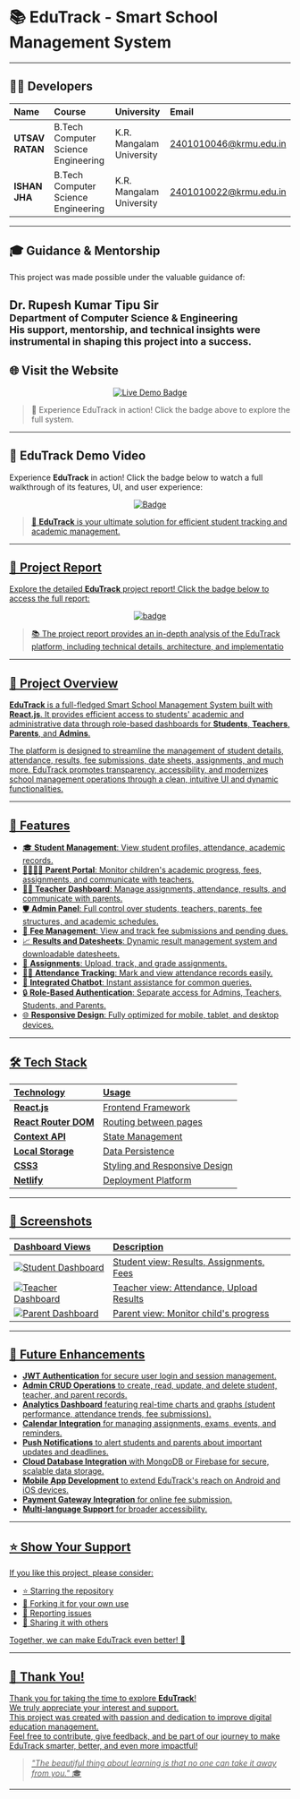 # 📚 EduTrack - Smart School Management System

---

## 👨‍💻 Developers

| Name          | Course                            | University                | Email                    |
|:--------------|:----------------------------------|:---------------------------|:--------------------------|
| **UTSAV RATAN** | B.Tech Computer Science Engineering | K.R. Mangalam University   | 2401010046@krmu.edu.in    |
| **ISHAN JHA** | B.Tech Computer Science Engineering | K.R. Mangalam University | 2401010022@krmu.edu.in    |

---
## 🎓 Guidance & Mentorship

This project was made possible under the valuable guidance of:

**Dr. Rupesh Kumar Tipu Sir**  
<sub>Department of Computer Science & Engineering</sub>  
<sub>His support, mentorship, and technical insights were instrumental in shaping this project into a success.</sub>
---

## 🌐 Visit the Website

<p align="center">
  <a href="https://edutrackia.netlify.app" target="_blank">
    <img src="https://img.shields.io/badge/Explore%20EduTrack-Live%20Demo-blue?style=for-the-badge&logo=netlify" alt="Live Demo Badge">
  </a>
</p>


> 🚀 Experience EduTrack in action! Click the badge above to explore the full system.

---
## 🎥 EduTrack Demo Video

Experience **EduTrack** in action! Click the badge below to watch a full walkthrough of its features, UI, and user experience:
<p align="center">
  <a href="https://drive.google.com/file/d/1K8OFq39-OFF90R9tv40GiogpnN5Stmy-/view?usp=sharing" target="_blank">
    <img src="https://img.shields.io/badge/▶️%20Watch%20Demo%20Video-EduTrack-blue?style=for-the-badge&logo=youtube" alt="Badge">

> 🚀 **EduTrack** is your ultimate solution for efficient student tracking and academic management.
---
## 📑 Project Report

Explore the detailed **EduTrack** project report! Click the badge below to access the full report:
<p align="center">
  <a href="https://github.com/utsavratan/UtsavRatan_CSE3_SmartSchoolManagementSystem/blob/de8177d11cb6bea050b30850a4ad204cca538d13/EduTrack%20-%20Project%20Report.pdf" target="_blank">
    <img src="https://img.shields.io/badge/📑%20Read%20Project%20Report-EduTrack-blue?style=for-the-badge&logo=readme" alt="badge">
    
> 📚 The project report provides an in-depth analysis of the EduTrack platform, including technical details, architecture, and implementatio
---
## 🚀 Project Overview

**EduTrack** is a full-fledged Smart School Management System built with **React.js**. It provides efficient access to students' academic and administrative data through role-based dashboards for **Students**, **Teachers**, **Parents**, and **Admins**.

The platform is designed to streamline the management of student details, attendance, results, fee submissions, date sheets, assignments, and much more. EduTrack promotes transparency, accessibility, and modernizes school management operations through a clean, intuitive UI and dynamic functionalities.

---

## 🌟 Features

- 🎓 **Student Management**: View student profiles, attendance, academic records.
- 👨‍👩‍👧‍👦 **Parent Portal**: Monitor children's academic progress, fees, assignments, and communicate with teachers.
- 🧑‍🏫 **Teacher Dashboard**: Manage assignments, attendance, results, and communicate with parents.
- 🛡️ **Admin Panel**: Full control over students, teachers, parents, fee structures, and academic schedules.
- 🧾 **Fee Management**: View and track fee submissions and pending dues.
- 📈 **Results and Datesheets**: Dynamic result management system and downloadable datesheets.
- 📝 **Assignments**: Upload, track, and grade assignments.
- 🕵️‍♂️ **Attendance Tracking**: Mark and view attendance records easily.
- 🤖 **Integrated Chatbot**: Instant assistance for common queries.
- 🔒 **Role-Based Authentication**: Separate access for Admins, Teachers, Students, and Parents.
- 🌐 **Responsive Design**: Fully optimized for mobile, tablet, and desktop devices.

---

## 🛠️ Tech Stack

| Technology | Usage |
|:-----------|:------|
| **React.js** | Frontend Framework |
| **React Router DOM** | Routing between pages |
| **Context API** | State Management |
| **Local Storage** | Data Persistence |
| **CSS3** | Styling and Responsive Design |
| **Netlify** | Deployment Platform |

---

## 📸 Screenshots

<!-- Replace # with actual image links if available -->
| Dashboard Views | Description |
|:---------------|:------------|
| ![Student Dashboard](https://github.com/user-attachments/assets/e4964312-b1e6-49d4-8b43-7dec4a239f35) | Student view: Results, Assignments, Fees |
| ![Teacher Dashboard](https://github.com/user-attachments/assets/1f0c908c-b7b9-4654-b586-e85a396024c5) | Teacher view: Attendance, Upload Results |
| ![Parent Dashboard](https://github.com/user-attachments/assets/3b54ea13-d03a-423a-84c0-ba77e59e77e6) | Parent view: Monitor child's progress |

---
## 🔮 Future Enhancements

- **JWT Authentication** for secure user login and session management.
- **Admin CRUD Operations** to create, read, update, and delete student, teacher, and parent records.
- **Analytics Dashboard** featuring real-time charts and graphs (student performance, attendance trends, fee submissions).
- **Calendar Integration** for managing assignments, exams, events, and reminders.
- **Push Notifications** to alert students and parents about important updates and deadlines.
- **Cloud Database Integration** with MongoDB or Firebase for secure, scalable data storage.
- **Mobile App Development** to extend EduTrack's reach on Android and iOS devices.
- **Payment Gateway Integration** for online fee submission.
- **Multi-language Support** for broader accessibility.

---

## ⭐ Show Your Support

If you like this project, please consider:

- ⭐ Starring the repository
- 🍴 Forking it for your own use
- 🐛 Reporting issues
- 📢 Sharing it with others

Together, we can make EduTrack even better! 🚀

---

## 🙏 Thank You!

Thank you for taking the time to explore **EduTrack**!  
We truly appreciate your interest and support.  
This project was created with passion and dedication to improve digital education management.  
Feel free to contribute, give feedback, and be part of our journey to make EduTrack smarter, better, and even more impactful!

> _"The beautiful thing about learning is that no one can take it away from you."_ 🎓

---

